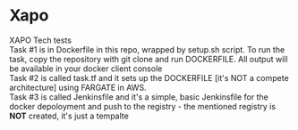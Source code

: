 # Xapo
XAPO Tech tests <br />
Task #1 is in Dockerfile in this repo, wrapped by setup.sh script. To run the task, copy the repository with git clone and run DOCKERFILE. All output will be available in your docker client console <br /> 
Task #2 is called task.tf and it sets up the DOCKERFILE [it's NOT a compete architecture] using FARGATE in AWS. <br />
Task #3 is called Jenkinsfile and it's a simple, basic Jenkinsfile for the docker depoloyment and push to the registry - the mentioned registry is **NOT** created, it's just a tempalte<br />
